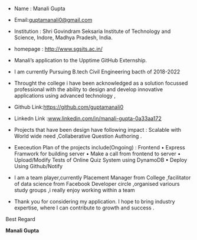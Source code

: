 * Name : Manali Gupta

* Email:guptamanali0@gmail.com

* Institution : Shri Govindram Seksaria Institute of Technology and Science, Indore, Madhya Pradesh, India.

* homepage : http://www.sgsits.ac.in/
 * Manali’s application to the Upptime GitHub Externship.
 * I am currently Pursuing B.tech Civil Engineering bacth of 2018-2022
 * Throught the college i have been acknowledged as a solution focussed professional with the ability to design and develop innovative applications using advanced technology ,

 * Github Link:https://github.com/guptamanali0
* Linkedn Link :www.linkedin.com/in/manali-gupta-0a33aa172

 * Projects that have been design have following impact : Scalable with World wide need ,Collaberative Question Authoring .
 
 * Execeution Plan of the projects include(Ongoing) : Frontend
• Express Framwork for building server
• Make a call from frontend to server
• Upload/Modify Tests of Online Quiz System using DynamoDB
• Deploy Using Github/Notify

* I am a team player,currently Placement Manager from College ,facilitator of data science from Facebook Developer circle ,organised variours study groups ,i really enjoy working within a  team

 * Thank you for considering my application. I hope to bring industry expertise, where I can contribute to growth and success .

Best Regard

**Manali Gupta**
